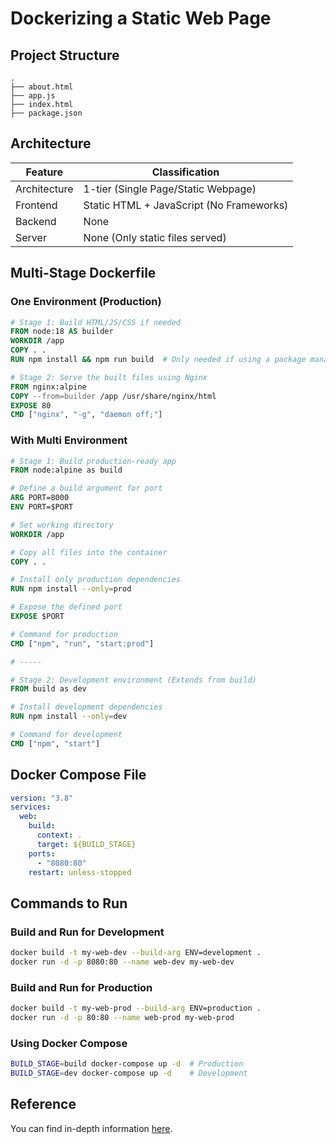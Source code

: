 # Dockerizing a Static Web Page

## Project Structure

```text
.
├── about.html
├── app.js
├── index.html
├── package.json
```

## Architecture

| Feature         | Classification                  |
|-----------------|---------------------------------|
| Architecture    | 1-tier (Single Page/Static Webpage) |
| Frontend        | Static HTML + JavaScript (No Frameworks) |
| Backend         | None                            |
| Server          | None (Only static files served) |

## Multi-Stage Dockerfile

### One Environment (Production)

```dockerfile
# Stage 1: Build HTML/JS/CSS if needed
FROM node:18 AS builder
WORKDIR /app
COPY . .
RUN npm install && npm run build  # Only needed if using a package manager

# Stage 2: Serve the built files using Nginx
FROM nginx:alpine
COPY --from=builder /app /usr/share/nginx/html
EXPOSE 80
CMD ["nginx", "-g", "daemon off;"]
```

### With Multi Environment

```dockerfile
# Stage 1: Build production-ready app
FROM node:alpine as build

# Define a build argument for port
ARG PORT=8000
ENV PORT=$PORT

# Set working directory
WORKDIR /app

# Copy all files into the container
COPY . .

# Install only production dependencies
RUN npm install --only=prod

# Expose the defined port
EXPOSE $PORT

# Command for production
CMD ["npm", "run", "start:prod"]

# -----

# Stage 2: Development environment (Extends from build)
FROM build as dev

# Install development dependencies
RUN npm install --only=dev

# Command for development
CMD ["npm", "start"]
```

## Docker Compose File

```yaml
version: "3.8"
services:
  web:
    build:
      context: .
      target: ${BUILD_STAGE}
    ports:
      - "8080:80"
    restart: unless-stopped
```

## Commands to Run

### Build and Run for Development

```sh
docker build -t my-web-dev --build-arg ENV=development .
docker run -d -p 8080:80 --name web-dev my-web-dev
```

### Build and Run for Production

```sh
docker build -t my-web-prod --build-arg ENV=production .
docker run -d -p 80:80 --name web-prod my-web-prod
```

### Using Docker Compose

```sh
BUILD_STAGE=build docker-compose up -d  # Production
BUILD_STAGE=dev docker-compose up -d    # Development
```

## Reference

You can find in-depth information [here](Dockerization.md).